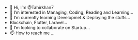 - 👋 Hi, I’m @Tahirkhan7
- 👀 I’m interested in Managing, Coding, Reading and Learning...
- 🌱 I’m currently learning Developmet & Deploying the stuffs...
-  Blockchain, Flutter, Laravel...
- 💞️ I’m looking to collaborate on Startup...
- 📫 How to reach me ...

<!---
Tahirkhan7/Tahirkhan7 is a ✨ special ✨ repository because its `README.md` (this file) appears on your GitHub profile.
You can click the Preview link to take a look at your changes.
--->
